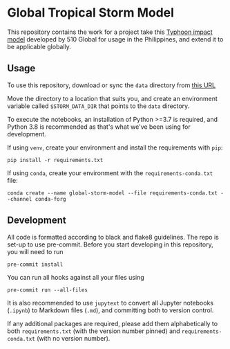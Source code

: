 # Global Tropical Storm Model

This repository contains the work for a project take this
[Typhoon impact model](https://github.com/rodekruis/Typhoon-Impact-based-forecasting-model)
developed by 510 Global for usage in the Philippines,
and extend it to be applicable globally.

## Usage

To use this repository, download or sync the `data` directory from
[this URL](https://drive.google.com/drive/folders/15e5BPkhECGeKTObdJIuixICMqhPhVyPK?usp=sharing)

Move the directory to a location that suits you,
and create an environment variable called `$STORM_DATA_DIR` that points
to the `data` directory.

To execute the notebooks, an installation of Python >=3.7 is required, and
Python 3.8 is recommended as that's what we've been using for development.

If using `venv`, create your environment and install the requirements with `pip`:

```shell
pip install -r requirements.txt
```

If using `conda`, create your environment with the `requirements-conda.txt` file:

```shell
conda create --name global-storm-model --file requirements-conda.txt --channel conda-forg
```

## Development

All code is formatted according to black and flake8 guidelines.
The repo is set-up to use pre-commit.
Before you start developing in this repository, you will need to run

```shell
pre-commit install
```

You can run all hooks against all your files using

```shell
pre-commit run --all-files
```

It is also recommended to use `jupytext`
to convert all Jupyter notebooks (`.ipynb`) to Markdown files (`.md`),
and committing both to version control.

If any additional packages are required, please add them alphabetically
to both `requirements.txt`
(with the version number pinned) and `requirements-conda.txt` (with no version number).
